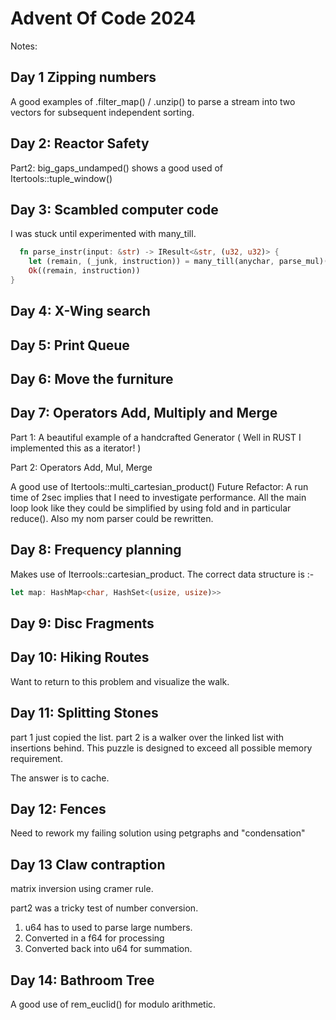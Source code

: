 # Advent Of Code 2024

Notes:

## Day  1 Zipping numbers

  A good examples of .filter_map() / .unzip() to parse a stream into two vectors for subsequent independent sorting.

## Day  2: Reactor Safety

  Part2: big_gaps_undamped() shows a good used of Itertools::tuple_window()

## Day  3: Scambled computer code

  I was stuck until experimented with many_till.

```rust
  fn parse_instr(input: &str) -> IResult<&str, (u32, u32)> {
    let (remain, (_junk, instruction)) = many_till(anychar, parse_mul)(input)?;
    Ok((remain, instruction))
}
```

## Day  4: X-Wing search

## Day  5: Print Queue

## Day  6: Move the furniture

## Day  7: Operators Add, Multiply and Merge

  Part 1:
  A beautiful example of a handcrafted Generator
  ( Well in RUST I implemented this as a iterator! )

  Part 2:
  Operators Add, Mul, Merge

  A good use of Itertools::multi_cartesian_product()
  Future Refactor:
    A run time of 2sec implies that I need to investigate performance.
    All the main loop look like they could be simplified by
    using fold and in particular reduce().
    Also my nom parser could be rewritten.

## Day  8: Frequency planning

  Makes use of Iterrools::cartesian_product.
  The correct data structure is :-

  ```rust
  let map: HashMap<char, HashSet<(usize, usize)>>
  ```

## Day  9: Disc Fragments

## Day 10: Hiking Routes

  Want to return to this problem and visualize the walk.

## Day 11: Splitting Stones

  part 1 just copied the list.
  part 2 is a walker over the linked list with insertions behind.
         This puzzle is designed to exceed all possible
         memory requirement.

  The answer is to cache.

## Day 12: Fences

  Need to rework my failing solution using petgraphs
  and "condensation"

## Day 13 Claw contraption

  matrix inversion using cramer rule.

  part2 was a tricky test of number conversion.

  1) u64 has to used to parse large numbers.
  2) Converted in a f64 for processing
  3) Converted back into u64 for summation.

## Day 14: Bathroom Tree

  A good use of rem_euclid() for modulo arithmetic.
